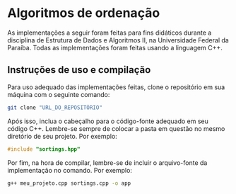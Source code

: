 # Algoritmos de ordenação
As implementações a seguir foram feitas para fins didáticos durante a disciplina de Estrutura de Dados e Algoritmos II, na Universidade Federal da Paraíba. Todas as implementações foram feitas usando a linguagem C++.

## Instruções de uso e compilação
Para uso adequado das implementações feitas, clone o repositório em sua máquina com o seguinte comando:
```bash
git clone "URL_DO_REPOSITÓRIO"
```
Após isso, inclua o cabeçalho para o código-fonte adequado em seu código C++. Lembre-se sempre de colocar a pasta em questão no mesmo diretório de seu projeto. Por exemplo:
```c
#include "sortings.hpp"
```
Por fim, na hora de compilar, lembre-se de incluir o arquivo-fonte da implementação no comando. Por exemplo:
```bash
g++ meu_projeto.cpp sortings.cpp -o app
```
